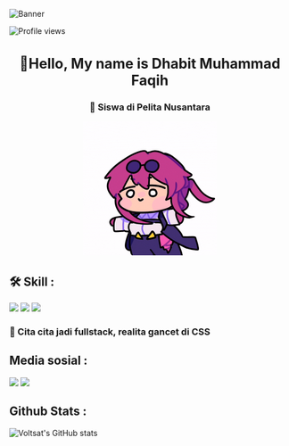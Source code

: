 ![Banner](https://user-images.githubusercontent.com/10498744/210012254-234538ff-d198-48aa-8964-37e6fd45d227.gif)

![Profile views](https://komarev.com/ghpvc/?username=Voltsat&label=Profile%20views&color=0e75b6&style=flat)

<h1 style="font-size: 25px; text-align:center;">👋Hello, My name is Dhabit Muhammad Faqih</h1>

<h3 style="text-align:center;">🏫 Siswa di Pelita Nusantara</h3>

<div align= "center"><img src="/assets/Art Love GIF.gif" width="240px"></div>


## 🛠️ Skill :
<div><img src="https://img.shields.io/badge/HTML5-E34F26?style=for-the-badge&logo=html5&logoColor=white">
<img src="https://img.shields.io/badge/CSS3-1572B6?style=for-the-badge&logo=css3&logoColor=white">
<img src="https://img.shields.io/badge/JavaScript-323330?style=for-the-badge&logo=javascript&logoColor=F7DF1E"></div>

<h3 align="left">🚀 Cita cita jadi fullstack, realita gancet di CSS</h3>

## Media sosial :
<div>
<a href="https://github.com/Voltsat"><img src="https://img.shields.io/badge/GitHub-100000?style=for-the-badge&logo=github&logoColor=white"></a>
<a href="https://www.instagram.com/dhabitmfaqih/"><img src="https://img.shields.io/badge/Instagram-E4405F?style=for-the-badge&logo=instagram&logoColor=white"></a>
</div>

## Github Stats :

![Voltsat's GitHub stats](https://github-readme-stats.vercel.app/api?username=Voltsat&show_icons=true&theme=tokyonight)